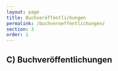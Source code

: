 ```yaml
---
layout: page
title: Buchveröffentlichungen
permalink: /buchveroeffentlichungen/
section: 3
order: 1
---
```


## C) Buchveröffentlichungen